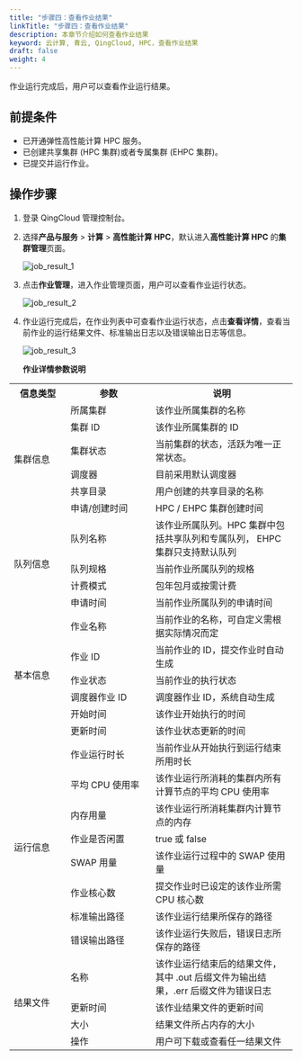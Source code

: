 ```yaml
---
title: "步骤四：查看作业结果"
linkTitle: "步骤四：查看作业结果"
description: 本章节介绍如何查看作业结果
keyword: 云计算, 青云, QingCloud, HPC，查看作业结果
draft: false
weight: 4
---
```


作业运行完成后，用户可以查看作业运行结果。

## 前提条件

- 已开通弹性高性能计算 HPC 服务。
- 已创建共享集群 (HPC 集群)或者专属集群 (EHPC 集群)。
- 已提交并运行作业。

## 操作步骤
1. 登录 QingCloud 管理控制台。

2. 选择**产品与服务** > **计算** > **高性能计算 HPC**，默认进入**高性能计算 HPC** 的**集群管理**页面。

   ![job_result_1](../../_images/job_result_1.png)

3. 点击**作业管理**，进入作业管理页面，用户可以查看作业运行状态。

   ![job_result_2](../../_images/job_result_2.png)

4. 作业运行完成后，在作业列表中可查看作业运行状态，点击**查看详情**，查看当前作业的运行结果文件、标准输出日志以及错误输出日志等信息。
   
   ![job_result_3](../../_images/job_result_3.png)

   **作业详情参数说明**
  <table>
  <tr>
    <th style="width:20%">信息类型</th> 
    <th style="width:30%">参数</th>
    <th style="width:50%">说明</th>
  </tr>
  <tr>
    <td rowspan="6">集群信息</td>
    <td>所属集群</td>
    <td>该作业所属集群的名称</td>
  </tr>
  <tr>
    <td>集群 ID</td>
    <td>该作业所属集群的 ID</td>
   </tr>
   <tr>
     <td> 集群状态</td>
     <td> 当前集群的状态，活跃为唯一正常状态。</td>
   </tr>
   <tr>
     <td> 调度器</td>
     <td> 目前采用默认调度器</td>
   </tr>
   <tr>
     <td> 共享目录</td>
     <td> 用户创建的共享目录的名称</td>
   </tr>
   <tr>
     <td> 申请/创建时间</td>
     <td> HPC / EHPC 集群创建时间</td>
   </tr>
    <tr>
    <td rowspan="4">队列信息</td>
    <td>队列名称</td>
    <td>该作业所属队列。HPC 集群中包括共享队列和专属队列， EHPC 集群只支持默认队列</td>
  </tr>
  <tr>
    <td>队列规格</td>
    <td>当前作业所属队列的规格</td>
   </tr>
   <tr>
     <td> 计费模式</td>
     <td> 包年包月或按需计费</td>
   </tr>
   <tr>
     <td> 申请时间</td>
     <td> 当前作业所属队列的申请时间</td>
   </tr>
    <tr>
    <td rowspan="6">基本信息</td>
    <td>作业名称</td>
    <td>当前作业的名称，可自定义需根据实际情况而定</td>
  </tr>
  <tr>
    <td>作业 ID</td>
    <td>当前作业的 ID，提交作业时自动生成</td>
   </tr>
   <tr>
     <td> 作业状态</td>
     <td> 当前作业的执行状态</td>
   </tr>
   <tr>
     <td> 调度器作业 ID</td>
     <td> 调度器作业 ID，系统自动生成</td>
   </tr>
   <tr>
     <td> 开始时间</td>
     <td> 该作业开始执行的时间</td>
   </tr>
   <tr>
     <td> 更新时间</td>
     <td> 该作业状态更新的时间</td>
   </tr>
      <tr>
    <td rowspan="8">运行信息</td>
    <td>作业运行时长</td>
    <td>当前作业从开始执行到运行结束所用时长</td>
  </tr>
  <tr>
    <td>平均 CPU 使用率</td>
    <td>该作业运行所消耗的集群内所有计算节点的平均 CPU 使用率</td>
   </tr>
   <tr>
     <td> 内存用量</td>
     <td> 该作业运行所消耗集群内计算节点的内存</td>
   </tr>
   <tr>
     <td> 作业是否闲置</td>
     <td> true 或 false</td>
   </tr>
   <tr>
     <td> SWAP 用量</td>
     <td> 该作业运行过程中的 SWAP 使用量</td>
   </tr>
   <tr>
     <td> 作业核心数</td>
     <td> 提交作业时已设定的该作业所需 CPU 核心数</td>
   </tr>
    <tr>
     <td> 标准输出路径</td>
     <td> 该作业运行结果所保存的路径</td>
   </tr>
    <tr>
     <td> 错误输出路径</td>
     <td> 该作业运行失败后，错误日志所保存的路径</td>
   </tr>
  <tr>
    <td rowspan="4">结果文件</td>
    <td>名称</td>
    <td>该作业运行结束后的结果文件，其中 .out 后缀文件为输出结果，.err 后缀文件为错误日志</td>
  </tr>
  <tr>
    <td>更新时间</td>
    <td>该作业结果文件的更新时间</td>
   </tr>
   <tr>
     <td> 大小</td>
     <td> 结果文件所占内存的大小</td>
   </tr>
   <tr>
     <td> 操作</td>
     <td> 用户可下载或查看任一结果文件</td>
   </tr>
  <table>



  
   

